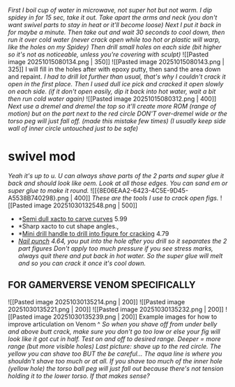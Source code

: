 *First I boil cup of water in microwave, not super hot but not warm. I dip spidey in for 15 sec, take it out. Take apart the arms and neck (you don't want swivel parts to stay in heat or it'll become loose)
Next I put it back in for maybe a minute. Then take out and wait 30 seconds to cool down, then run it over cold water (never crack open while too hot or plastic will warp, like the holes on my Spidey)
Then drill small holes on each side (bit higher so it's not as noticeable, unless you're covering with sculpt)*
![[Pasted image 20251015080134.png | 350]] ![[Pasted image 20251015080143.png | 325]]
I will fill in the holes after with epoxy putty, then sand the area down and repaint.
*I had to drill lot further than usual, that's why I couldn't crack it open in the first place. Then I used dull ice pick and cracked it open slowly on each side. (if it don't open easily, dip it back into hot water, wait a bit then run cold water again)*
![[Pasted image 20251015080312.png | 400]]
*Next use a dremel and dremel the top so it'll create more ROM (range of motion) but on the part next to the red circle DON'T over-dremel wide or the torso peg will just fall off. (made this mistake few times) (I usually keep side wall of inner circle untouched just to be safe)*

# swivel mod
*Yeah it's up to u. U can always shave parts of the 2 parts and super glue it back and should look like oem. Look at all those edges. You can sand em or super glue to make it round.*
![[{8E06EAA2-6423-4C5E-9D45-A5538B740298}.png | 400]]
*These are the tools I use to crack open figs.*
![[Pasted image 20251030132548.png | 500]]
- *[Semi dull xacto to carve curves](https://amzn.eu/d/e02yejd) 5.99
- *Sharp xacto to cut shape angles.,
- *[Mini drill handle to drill into figure for cracking](https://amzn.eu/d/5hGex9n) 4.79
- *[Nail punch](https://amzn.eu/d/cWqHvxF) 4.64, you put into the hole after you drill so it separates the 2 part figures*
*Don't apply too much pressure if you see stress marks, always quit there and put back in hot water.
So the super glue will melt and so you can crack it once it's cool down.*

## FOR GAMERVERSE VENOM SPECIFICALLY
![[Pasted image 20251030135214.png | 200]] ![[Pasted image 20251030135221.png | 200]] ![[Pasted image 20251030135232.png | 200]] ![[Pasted image 20251030135239.png | 200]]
Example images for how to improve articulation on Venom ^
*So when you shave off from under belly and above butt crack, make sure you don't go too low or else your fig will look like it got cut in half. Test on and off to desired range.
Deeper = more range (but more visible holes)
Last picture: shave up to the red circle. The yellow you can shave too BUT the be careful... The aqua line is where you shouldn't shave too much or at all. If you shave too much of the inner hole (yellow hole) the torso ball peg will just fall out because there's not tension holding it to the lower torso. If that makes sense?*